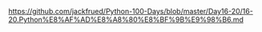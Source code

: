https://github.com/jackfrued/Python-100-Days/blob/master/Day16-20/16-20.Python%E8%AF%AD%E8%A8%80%E8%BF%9B%E9%98%B6.md
